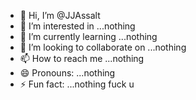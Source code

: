 - 👋 Hi, I’m @JJAssalt
- 👀 I’m interested in ...nothing
- 🌱 I’m currently learning ...nothing
- 💞️ I’m looking to collaborate on ...nothing
- 📫 How to reach me ...nothing
- 😄 Pronouns: ...nothing
- ⚡ Fun fact: ...nothing
fuck u
<!---
JJAssalt/JJAssalt is a ✨ special ✨ repository because its `README.md` (this file) appears on your GitHub profile.
You can click the Preview link to take a look at your changes.
--->
